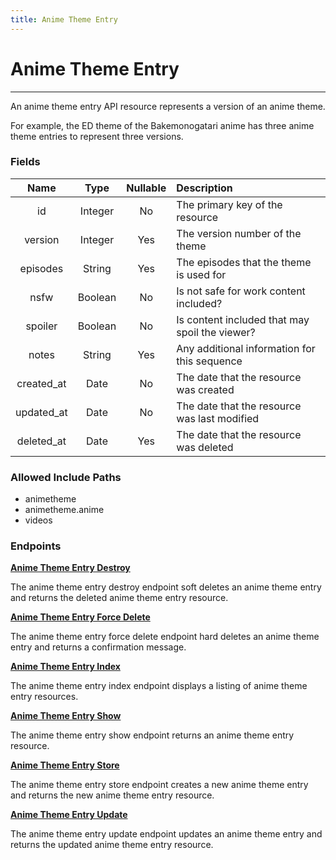 ```yaml
---
title: Anime Theme Entry
---
```


# Anime Theme Entry

---

An anime theme entry API resource represents a version of an anime theme.

For example, the ED theme of the Bakemonogatari anime has three anime theme entries to represent three versions.

### Fields

|    Name    |  Type   | Nullable | Description                                                     |
| :--------: | :-----: | :------: | :-------------------------------------------------------------- |
| id         | Integer | No       | The primary key of the resource                                 |
| version    | Integer | Yes      | The version number of the theme                                 |
| episodes   | String  | Yes      | The episodes that the theme is used for                         |
| nsfw       | Boolean | No       | Is not safe for work content included?                          |
| spoiler    | Boolean | No       | Is content included that may spoil the viewer?                  |
| notes      | String  | Yes      | Any additional information for this sequence                    |
| created_at | Date    | No       | The date that the resource was created                          |
| updated_at | Date    | No       | The date that the resource was last modified                    |
| deleted_at | Date    | Yes      | The date that the resource was deleted                          |

### Allowed Include Paths

* animetheme
* animetheme.anime
* videos

### Endpoints

**[Anime Theme Entry Destroy](/animethemeentry/destroy/)**

The anime theme entry destroy endpoint soft deletes an anime theme entry and returns the deleted anime theme entry resource.

**[Anime Theme Entry Force Delete](/animethemeentry/forceDelete/)**

The anime theme entry force delete endpoint hard deletes an anime theme entry and returns a confirmation message.

**[Anime Theme Entry Index](/animethemeentry/index/)**

The anime theme entry index endpoint displays a listing of anime theme entry resources.

**[Anime Theme Entry Show](/animethemeentry/show/)**

The anime theme entry show endpoint returns an anime theme entry resource.

**[Anime Theme Entry Store](/animethemeentry/store/)**

The anime theme entry store endpoint creates a new anime theme entry and returns the new anime theme entry resource.

**[Anime Theme Entry Update](/animethemeentry/update/)**

The anime theme entry update endpoint updates an anime theme entry and returns the updated anime theme entry resource.